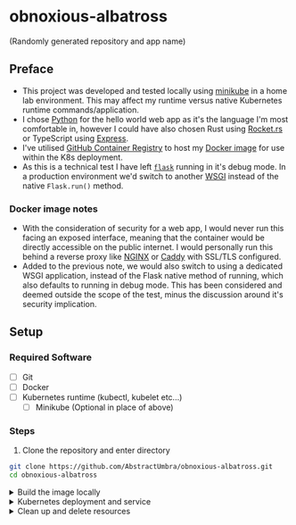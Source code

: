 # obnoxious-albatross

(Randomly generated repository and app name)

## Preface

- This project was developed and tested locally using [minikube](https://minikube.sigs.k8s.io/docs/) in a home lab environment. This may affect my runtime versus native Kubernetes runtime commands/application.
- I chose [Python](https://www.python.org/) for the hello world web app as it's the language I'm most comfortable in, however I could have also chosen Rust using [Rocket.rs](https://rocket.rs/) or TypeScript using [Express](https://www.npmjs.com/package/express).
- I've utilised [GitHub Container Registry](https://docs.github.com/en/packages/working-with-a-github-packages-registry/working-with-the-container-registry) to host my [Docker image](https://github.com/users/AbstractUmbra/packages/container/package/obnoxious-albatross) for use within the K8s deployment.
- As this is a technical test I have left [`flask`](https://flask.palletsprojects.com/en/stable/) running in it's debug mode. In a production environment we'd switch to another [WSGI](https://en.wikipedia.org/wiki/Web_Server_Gateway_Interface) instead of the native `Flask.run()` method.

### Docker image notes

- With the consideration of security for a web app, I would never run this facing an exposed interface, meaning that the container would be directly accessible on the public internet. I would personally run this behind a reverse proxy like [NGINX](https://nginx.org/en/) or [Caddy](https://caddyserver.com/) with SSL/TLS configured.
- Added to the previous note, we would also switch to using a dedicated WSGI application, instead of the Flask native method of running, which also defaults to running in debug mode. This has been considered and deemed outside the scope of the test, minus the discussion around it's security implication.

## Setup
### Required Software

- [ ] Git
- [ ] Docker
- [ ] Kubernetes runtime (kubectl, kubelet etc...)
  - [ ] Minikube (Optional in place of above)

### Steps

1. Clone the repository and enter directory
```sh
git clone https://github.com/AbstractUmbra/obnoxious-albatross.git
cd obnoxious-albatross
```

<details>
<summary>Build the image locally</summary>

Build the image using the provided Dockerfile.
```sh
docker build -t ghcr.io/abstractumbra/obnoxious-albatross:latest .
```

Spin up a test container using the image.
```sh
docker run -p 8000:8000 ghcr.io/abstractumbra/obnoxious-albatross:latest # add the -d flag to `run` to detach
```

</details>

<details>
<summary>Kubernetes deployment and service</summary>

Create the Kubernetes namespace.
```sh
kubectl create namespace obnoxious-albatross
```

Create the deployment.
```sh
kubectl apply -f k8s/deployment.yaml -n obnoxious-albatross
```

(Optional) View deployment logs.
```sh
kubectl logs -f deployment/obnoxious-albatross-deploy -n obnoxious-albatross
```

Create the service
```sh
kubectl apply -f k8s/service.yaml -n obnoxious-albatross
```

(Optional) Verify service was created and IP assigned
```sh
kubectl get svc -n obnoxious-albatross # add the -w flag to `get svc` to watch command output for changes
```

</details>

<details>
<summary>Clean up and delete resources</summary>

Remove Kubernetes service
```sh
kubectl delete -f k8s/service.yaml
```

Remove Kubernetes deployment
```sh
kubectl delete -f k8s/deployment.yaml
```

Remove Kubernetes namespace
```sh
kubectl delete namespace obnoxious-albatross
```

Remove Docker image
```sh
docker image rm ghcr.io/abstractumbra/obnoxious-albatross:latest
```

</details>
